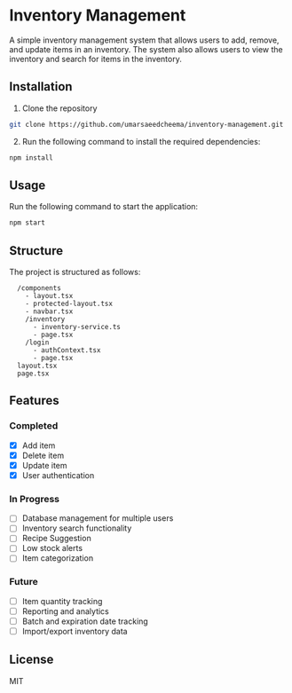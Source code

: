 # Inventory Management

A simple inventory management system that allows users to add, remove, and update items in an inventory. The system also allows users to view the inventory and search for items in the inventory.

## Installation

1. Clone the repository

```bash
git clone https://github.com/umarsaeedcheema/inventory-management.git
```

2. Run the following command to install the required dependencies:

```bash
npm install
```

## Usage

Run the following command to start the application:

```bash
npm start
```

## Structure

The project is structured as follows:

```/app
  /components
    - layout.tsx
    - protected-layout.tsx
    - navbar.tsx
    /inventory
      - inventory-service.ts
      - page.tsx
    /login
      - authContext.tsx
      - page.tsx
  layout.tsx
  page.tsx
```

## Features

### Completed

- [x] Add item
- [x] Delete item
- [x] Update item
- [x] User authentication

### In Progress

- [ ] Database management for multiple users
- [ ] Inventory search functionality
- [ ] Recipe Suggestion
- [ ] Low stock alerts
- [ ] Item categorization

### Future

- [ ] Item quantity tracking
- [ ] Reporting and analytics
- [ ] Batch and expiration date tracking
- [ ] Import/export inventory data

## License

MIT
